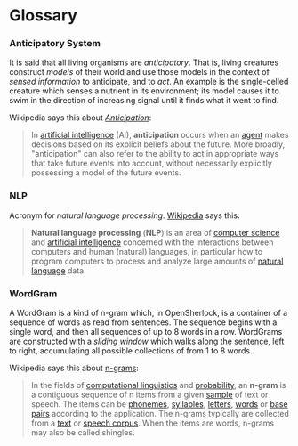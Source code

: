 # Glossary

### Anticipatory System

It is said that all living organisms are _anticipatory_. That is, living creatures construct _models_ of their world and use those models in the context of _sensed information_ to anticipate, and to _act_. An example is the single-celled creature which senses a nutrient in its environment; its model causes it to swim in the direction of increasing signal until it finds what it went to find.

Wikipedia says this about [_Anticipation_](https://en.wikipedia.org/wiki/Anticipation_%28artificial_intelligence%29):

> In [artificial intelligence](https://en.wikipedia.org/wiki/Artificial_intelligence) \(AI\), **anticipation** occurs when an [agent](https://en.wikipedia.org/wiki/Intelligent_agent) makes decisions based on its explicit beliefs about the future. More broadly, "anticipation" can also refer to the ability to act in appropriate ways that take future events into account, without necessarily explicitly possessing a model of the future events.

### NLP

Acronym for _natural language processing_. [Wikipedia](https://en.wikipedia.org/wiki/Natural_language_processing) says this:

> **Natural language processing** \(**NLP**\) is an area of [computer science](https://en.wikipedia.org/wiki/Computer_science) and [artificial intelligence](https://en.wikipedia.org/wiki/Artificial_intelligence) concerned with the interactions between computers and human \(natural\) languages, in particular how to program computers to process and analyze large amounts of [natural language](https://en.wikipedia.org/wiki/Natural_language) data.

### WordGram

A WordGram is a kind of n-gram which, in OpenSherlock, is a container of a sequence of words as read from sentences. The sequence begins with a single word, and then all sequences of up to 8 words in a row.  WordGrams are constructed with a _sliding window_ which walks along the sentence, left to right, accumulating all possible collections of from 1 to 8 words.

Wikipedia says this about [n-grams](https://en.wikipedia.org/wiki/N-gram):

> In the fields of [computational linguistics](https://en.wikipedia.org/wiki/Computational_linguistics) and [probability](https://en.wikipedia.org/wiki/Probability), an **n-gram** is a contiguous sequence of n items from a given [sample](https://en.wikipedia.org/wiki/Sample_%28statistics%29) of text or speech. The items can be [phonemes](https://en.wikipedia.org/wiki/Phoneme), [syllables](https://en.wikipedia.org/wiki/Syllable), [letters](https://en.wikipedia.org/wiki/Letter_%28alphabet%29), [words](https://en.wikipedia.org/wiki/Word) or [base pairs](https://en.wikipedia.org/wiki/Base_pairs) according to the application. The n-grams typically are collected from a [text](https://en.wikipedia.org/wiki/Text_corpus) or [speech corpus](https://en.wikipedia.org/wiki/Speech_corpus). When the items are words, n-grams may also be called shingles.



